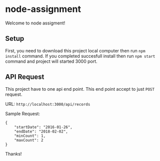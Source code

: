 # node-assignment
Welcome to node assigment!

## Setup

First, you need to download this project local computer then run `npm install` command. If you completed succesfull install then run `npm start` command and project will started 3000 port. 

## API Request

This project have to one api end point. This end point accept to just `POST` request. 

URL: `http://localhost:3000/api/records`

Sample Request:

    {
        "startDate": "2016-01-26",
        "endDate": "2018-02-02",
        "minCount": 1,
        "maxCount": 2
    }

Thanks!
